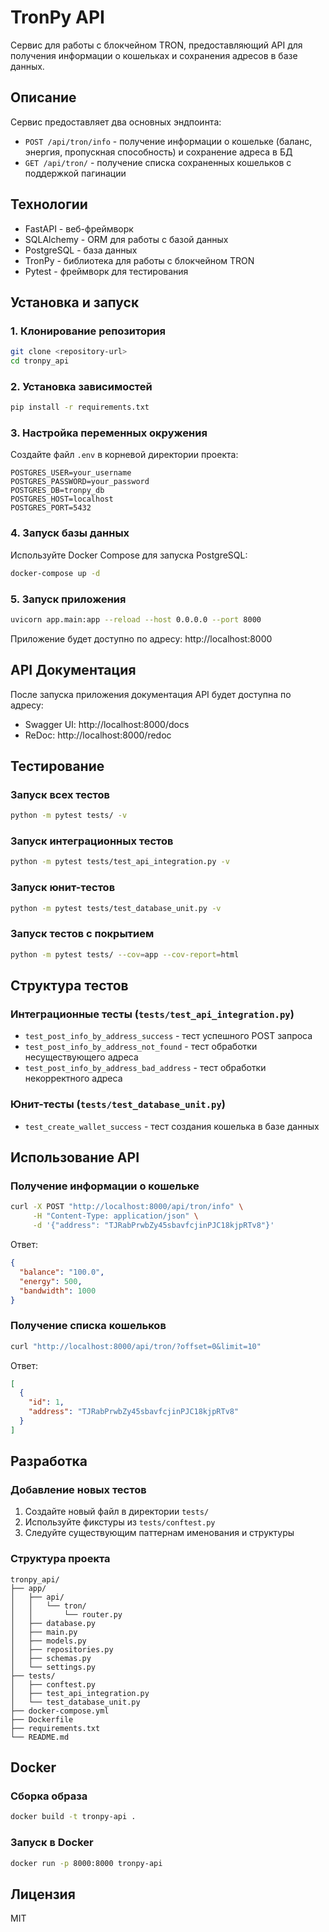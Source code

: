 # TronPy API

Сервис для работы с блокчейном TRON, предоставляющий API для получения информации о кошельках и сохранения адресов в базе данных.

## Описание

Сервис предоставляет два основных эндпоинта:
- `POST /api/tron/info` - получение информации о кошельке (баланс, энергия, пропускная способность) и сохранение адреса в БД
- `GET /api/tron/` - получение списка сохраненных кошельков с поддержкой пагинации

## Технологии

- FastAPI - веб-фреймворк
- SQLAlchemy - ORM для работы с базой данных
- PostgreSQL - база данных
- TronPy - библиотека для работы с блокчейном TRON
- Pytest - фреймворк для тестирования

## Установка и запуск

### 1. Клонирование репозитория

```bash
git clone <repository-url>
cd tronpy_api
```

### 2. Установка зависимостей

```bash
pip install -r requirements.txt
```

### 3. Настройка переменных окружения

Создайте файл `.env` в корневой директории проекта:

```env
POSTGRES_USER=your_username
POSTGRES_PASSWORD=your_password
POSTGRES_DB=tronpy_db
POSTGRES_HOST=localhost
POSTGRES_PORT=5432
```

### 4. Запуск базы данных

Используйте Docker Compose для запуска PostgreSQL:

```bash
docker-compose up -d
```

### 5. Запуск приложения

```bash
uvicorn app.main:app --reload --host 0.0.0.0 --port 8000
```

Приложение будет доступно по адресу: http://localhost:8000

## API Документация

После запуска приложения документация API будет доступна по адресу:
- Swagger UI: http://localhost:8000/docs
- ReDoc: http://localhost:8000/redoc

## Тестирование

### Запуск всех тестов

```bash
python -m pytest tests/ -v
```

### Запуск интеграционных тестов

```bash
python -m pytest tests/test_api_integration.py -v
```

### Запуск юнит-тестов

```bash
python -m pytest tests/test_database_unit.py -v
```

### Запуск тестов с покрытием

```bash
python -m pytest tests/ --cov=app --cov-report=html
```

## Структура тестов

### Интеграционные тесты (`tests/test_api_integration.py`)

- `test_post_info_by_address_success` - тест успешного POST запроса
- `test_post_info_by_address_not_found` - тест обработки несуществующего адреса
- `test_post_info_by_address_bad_address` - тест обработки некорректного адреса

### Юнит-тесты (`tests/test_database_unit.py`)

- `test_create_wallet_success` - тест создания кошелька в базе данных

## Использование API

### Получение информации о кошельке

```bash
curl -X POST "http://localhost:8000/api/tron/info" \
     -H "Content-Type: application/json" \
     -d '{"address": "TJRabPrwbZy45sbavfcjinPJC18kjpRTv8"}'
```

Ответ:
```json
{
  "balance": "100.0",
  "energy": 500,
  "bandwidth": 1000
}
```

### Получение списка кошельков

```bash
curl "http://localhost:8000/api/tron/?offset=0&limit=10"
```

Ответ:
```json
[
  {
    "id": 1,
    "address": "TJRabPrwbZy45sbavfcjinPJC18kjpRTv8"
  }
]
```

## Разработка

### Добавление новых тестов

1. Создайте новый файл в директории `tests/`
2. Используйте фикстуры из `tests/conftest.py`
3. Следуйте существующим паттернам именования и структуры

### Структура проекта

```
tronpy_api/
├── app/
│   ├── api/
│   │   └── tron/
│   │       └── router.py
│   ├── database.py
│   ├── main.py
│   ├── models.py
│   ├── repositories.py
│   ├── schemas.py
│   └── settings.py
├── tests/
│   ├── conftest.py
│   ├── test_api_integration.py
│   └── test_database_unit.py
├── docker-compose.yml
├── Dockerfile
├── requirements.txt
└── README.md
```

## Docker

### Сборка образа

```bash
docker build -t tronpy-api .
```

### Запуск в Docker

```bash
docker run -p 8000:8000 tronpy-api
```

## Лицензия

MIT 
